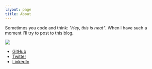 ```yaml
---
layout: page
title: About
---
```


Sometimes you code and think: *"Hey, this is neat"*. When I have such a moment I'll try to post to this blog.

![](https://cloud.githubusercontent.com/assets/1079135/9850838/9e7580fc-5af5-11e5-84a7-f559df292a1b.JPG)

- [GitHub](https://github.com/adriaanvanrossum/)
- [Twitter](https://twitter.com/intent/user?screen_name=adriaanvrossum)
- [LinkedIn](https://nl.linkedin.com/in/adriaanvanrossum)

